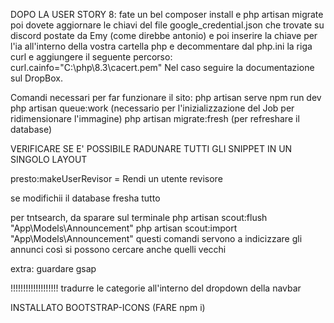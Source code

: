 DOPO LA USER STORY 8: fate un bel composer install e php artisan migrate poi dovete aggiornare le chiavi del file google_credential.json che trovate su discord postate da Emy (come direbbe antonio) e poi inserire la chiave per l'ia all'interno della vostra cartella php e decommentare dal php.ini la riga curl e aggiungere il seguente percorso:
curl.cainfo="C:\php\8.3\cacert.pem"
Nel caso seguire la documentazione sul DropBox.

Comandi necessari per far funzionare il sito:
php artisan serve
npm run dev
php artisan queue:work (necessario per l'inizializzazione del Job per ridimensionare l'immagine)
php artisan migrate:fresh (per refreshare il database)


VERIFICARE SE E' POSSIBILE RADUNARE TUTTI GLI SNIPPET IN UN SINGOLO LAYOUT

presto:makeUserRevisor = Rendi un utente revisore

se modifichii il database fresha tutto

per tntsearch, da sparare sul terminale
php artisan scout:flush "App\Models\Announcement"
php artisan scout:import "App\Models\Announcement"
questi comandi servono a indicizzare gli annunci così si possono cercare anche quelli vecchi

extra:
guardare gsap

!!!!!!!!!!!!!!!!!!!
tradurre le categorie all'interno del dropdown della navbar

INSTALLATO BOOTSTRAP-ICONS (FARE npm i)